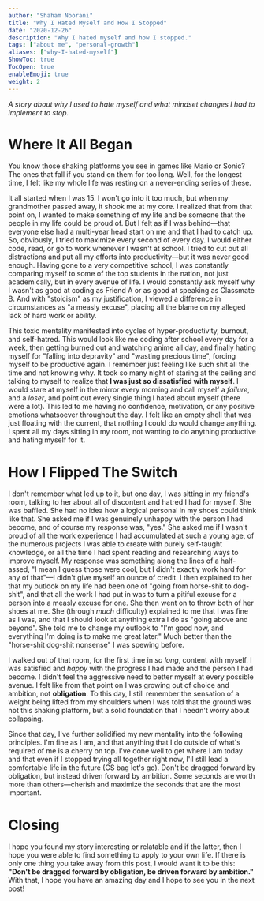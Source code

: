 ```yaml
---
author: "Shaham Noorani"
title: "Why I Hated Myself and How I Stopped"
date: "2020-12-26"
description: "Why I hated myself and how I stopped."
tags: ["about me", "personal-growth"]
aliases: ["why-I-hated-myself"]
ShowToc: true
TocOpen: true
enableEmoji: true
weight: 2
---
```


<!--blurb-->
*A story about why I used to hate myself and what mindset changes I had to implement to stop.*

<!--more-->

# Where It All Began
You know those shaking platforms you see in games like Mario or Sonic? The ones that fall if you stand on them for too long. Well, for the longest time, I felt like my whole life was resting on a never-ending series of these. 

It all started when I was 15. I won't go into it too much, but when my grandmother passed away, it shook me at my core. I realized that from that point on, I wanted to make something of my life and be someone that the people in my life could be proud of. But I felt as if I was behind—that everyone else had a multi-year head start on me and that I had to catch up. So, obviously, I tried to maximize every second of every day. I would either code, read, or go to work whenever I wasn't at school. I tried to cut out all distractions and put all my efforts into productivity—but it was never good enough. Having gone to a very competitive school, I was constantly comparing myself to some of the top students in the nation, not just academically, but in every avenue of life. I would constantly ask myself why I wasn't as good at coding as Friend A or as good at speaking as Classmate B. And with "stoicism" as my justification, I viewed a difference in circumstances as "a measly excuse", placing all the blame on my alleged lack of hard work or ability. 

This toxic mentality manifested into cycles of hyper-productivity, burnout, and self-hatred. This would look like me coding after school every day for a week, then getting burned out and watching anime all day, and finally hating myself for "falling into depravity" and "wasting precious time", forcing myself to be productive again. I remember just feeling like such shit all the time and not knowing why. It took so many night of staring at the ceiling and talking to myself to realize that **I was just so dissatisfied with myself**. I would stare at myself in the mirror every morning and call myself a *failure*, and a *loser*, and point out every single thing I hated about myself (there were a lot). This led to me having no confidence, motivation, or any positive emotions whatsoever throughout the day. I felt like an empty shell that was just floating with the current, that nothing I could do would change anything. I spent all my days sitting in my room, not wanting to do anything productive and hating myself for it. 

# How I Flipped The Switch

I don't remember what led up to it, but one day, I was sitting in my friend's room, talking to her about all of discontent and hatred I had for myself. She was baffled. She had no idea how a logical personal in my shoes could think like that. She asked me if I was genuinely unhappy with the person I had become, and of course my response was, "yes." She asked me if I wasn't proud of all the work experience I had accumulated at such a young age, of the numerous projects I was able to create with purely self-taught knowledge, or all the time I had spent reading and researching ways to improve myself. My response was something along the lines of a half-assed, "I mean I guess those were cool, but I didn't exactly work hard for any of that"—I didn't give myself an ounce of credit. I then explained to her that my outlook on my life had been one of "going from horse-shit to dog-shit", and that all the work I had put in was to turn a pitiful excuse for a person into a measly excuse for one. She then went on to throw both of her shoes at me. She (through *much* difficulty) explained to me that I was fine as I was, and that I should look at anything extra I do as "going above and beyond". She told me to change my outlook to "I'm good now, and everything I'm doing is to make me great later." Much better than the "horse-shit dog-shit nonsense" I was spewing before. 

I walked out of that room, for the first time in *so long*, content with myself. I was satisfied and *happy* with the progress I had made and the person I had become. I didn't feel the aggressive need to better myself at every possible avenue. I felt like from that point on I was growing out of choice and ambition, not **obligation**. To this day, I still remember the sensation of a weight being lifted from my shoulders when I was told that the ground was not this shaking platform, but a solid foundation that I needn't worry about collapsing.

Since that day, I've further solidified my new mentality into the following principles. I'm fine as I am, and that anything that I do outside of what's required of me is a cherry on top. I've done well to get where I am today and that even if I stopped trying all together right now, I'll still lead a comfortable life in the future (CS bag let's go). Don't be dragged forward by obligation, but instead driven forward by ambition. Some seconds are worth more than others—cherish and maximize the seconds that are the most important. 

# Closing

I hope you found my story interesting or relatable and if the latter, then I hope you were able to find something to apply to your own life. If there is only one thing you take away from this post, I would want it to be this: **"Don't be dragged forward by obligation, be driven forward by ambition."** With that, I hope you have an amazing day and I hope to see you in the next post!
